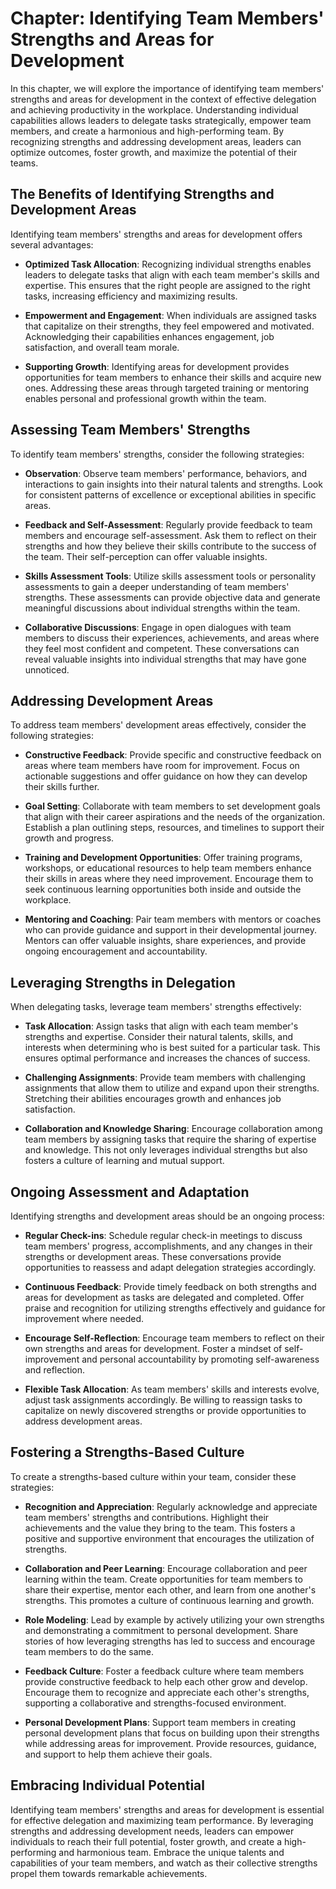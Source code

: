 Chapter: Identifying Team Members' Strengths and Areas for Development
======================================================================

In this chapter, we will explore the importance of identifying team members' strengths and areas for development in the context of effective delegation and achieving productivity in the workplace. Understanding individual capabilities allows leaders to delegate tasks strategically, empower team members, and create a harmonious and high-performing team. By recognizing strengths and addressing development areas, leaders can optimize outcomes, foster growth, and maximize the potential of their teams.

The Benefits of Identifying Strengths and Development Areas
-----------------------------------------------------------

Identifying team members' strengths and areas for development offers several advantages:

* **Optimized Task Allocation**: Recognizing individual strengths enables leaders to delegate tasks that align with each team member's skills and expertise. This ensures that the right people are assigned to the right tasks, increasing efficiency and maximizing results.

* **Empowerment and Engagement**: When individuals are assigned tasks that capitalize on their strengths, they feel empowered and motivated. Acknowledging their capabilities enhances engagement, job satisfaction, and overall team morale.

* **Supporting Growth**: Identifying areas for development provides opportunities for team members to enhance their skills and acquire new ones. Addressing these areas through targeted training or mentoring enables personal and professional growth within the team.

Assessing Team Members' Strengths
---------------------------------

To identify team members' strengths, consider the following strategies:

* **Observation**: Observe team members' performance, behaviors, and interactions to gain insights into their natural talents and strengths. Look for consistent patterns of excellence or exceptional abilities in specific areas.

* **Feedback and Self-Assessment**: Regularly provide feedback to team members and encourage self-assessment. Ask them to reflect on their strengths and how they believe their skills contribute to the success of the team. Their self-perception can offer valuable insights.

* **Skills Assessment Tools**: Utilize skills assessment tools or personality assessments to gain a deeper understanding of team members' strengths. These assessments can provide objective data and generate meaningful discussions about individual strengths within the team.

* **Collaborative Discussions**: Engage in open dialogues with team members to discuss their experiences, achievements, and areas where they feel most confident and competent. These conversations can reveal valuable insights into individual strengths that may have gone unnoticed.

Addressing Development Areas
----------------------------

To address team members' development areas effectively, consider the following strategies:

* **Constructive Feedback**: Provide specific and constructive feedback on areas where team members have room for improvement. Focus on actionable suggestions and offer guidance on how they can develop their skills further.

* **Goal Setting**: Collaborate with team members to set development goals that align with their career aspirations and the needs of the organization. Establish a plan outlining steps, resources, and timelines to support their growth and progress.

* **Training and Development Opportunities**: Offer training programs, workshops, or educational resources to help team members enhance their skills in areas where they need improvement. Encourage them to seek continuous learning opportunities both inside and outside the workplace.

* **Mentoring and Coaching**: Pair team members with mentors or coaches who can provide guidance and support in their developmental journey. Mentors can offer valuable insights, share experiences, and provide ongoing encouragement and accountability.

Leveraging Strengths in Delegation
----------------------------------

When delegating tasks, leverage team members' strengths effectively:

* **Task Allocation**: Assign tasks that align with each team member's strengths and expertise. Consider their natural talents, skills, and interests when determining who is best suited for a particular task. This ensures optimal performance and increases the chances of success.

* **Challenging Assignments**: Provide team members with challenging assignments that allow them to utilize and expand upon their strengths. Stretching their abilities encourages growth and enhances job satisfaction.

* **Collaboration and Knowledge Sharing**: Encourage collaboration among team members by assigning tasks that require the sharing of expertise and knowledge. This not only leverages individual strengths but also fosters a culture of learning and mutual support.

Ongoing Assessment and Adaptation
---------------------------------

Identifying strengths and development areas should be an ongoing process:

* **Regular Check-ins**: Schedule regular check-in meetings to discuss team members' progress, accomplishments, and any changes in their strengths or development areas. These conversations provide opportunities to reassess and adapt delegation strategies accordingly.

* **Continuous Feedback**: Provide timely feedback on both strengths and areas for development as tasks are delegated and completed. Offer praise and recognition for utilizing strengths effectively and guidance for improvement where needed.

* **Encourage Self-Reflection**: Encourage team members to reflect on their own strengths and areas for development. Foster a mindset of self-improvement and personal accountability by promoting self-awareness and reflection.

* **Flexible Task Allocation**: As team members' skills and interests evolve, adjust task assignments accordingly. Be willing to reassign tasks to capitalize on newly discovered strengths or provide opportunities to address development areas.

Fostering a Strengths-Based Culture
-----------------------------------

To create a strengths-based culture within your team, consider these strategies:

* **Recognition and Appreciation**: Regularly acknowledge and appreciate team members' strengths and contributions. Highlight their achievements and the value they bring to the team. This fosters a positive and supportive environment that encourages the utilization of strengths.

* **Collaboration and Peer Learning**: Encourage collaboration and peer learning within the team. Create opportunities for team members to share their expertise, mentor each other, and learn from one another's strengths. This promotes a culture of continuous learning and growth.

* **Role Modeling**: Lead by example by actively utilizing your own strengths and demonstrating a commitment to personal development. Share stories of how leveraging strengths has led to success and encourage team members to do the same.

* **Feedback Culture**: Foster a feedback culture where team members provide constructive feedback to help each other grow and develop. Encourage them to recognize and appreciate each other's strengths, supporting a collaborative and strengths-focused environment.

* **Personal Development Plans**: Support team members in creating personal development plans that focus on building upon their strengths while addressing areas for improvement. Provide resources, guidance, and support to help them achieve their goals.

Embracing Individual Potential
------------------------------

Identifying team members' strengths and areas for development is essential for effective delegation and maximizing team performance. By leveraging strengths and addressing development needs, leaders can empower individuals to reach their full potential, foster growth, and create a high-performing and harmonious team. Embrace the unique talents and capabilities of your team members, and watch as their collective strengths propel them towards remarkable achievements.
